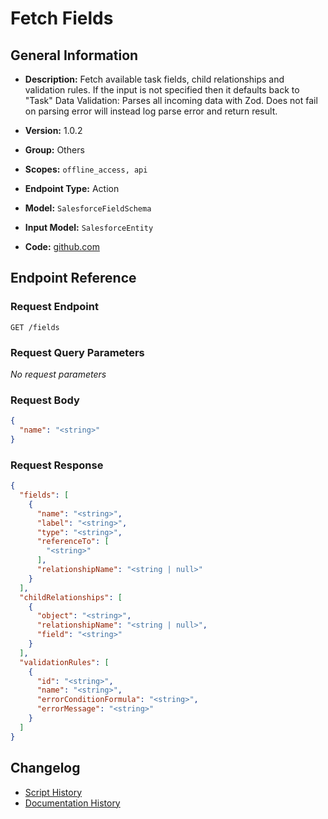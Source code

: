 <!-- BEGIN GENERATED CONTENT -->
# Fetch Fields

## General Information

- **Description:** Fetch available task fields, child relationships and validation rules. If the input is not specified then it defaults back to "Task"
Data Validation: Parses all incoming data with Zod. Does not fail on parsing error will instead log parse error and return result.

- **Version:** 1.0.2
- **Group:** Others
- **Scopes:** `offline_access, api`
- **Endpoint Type:** Action
- **Model:** `SalesforceFieldSchema`
- **Input Model:** `SalesforceEntity`
- **Code:** [github.com](https://github.com/NangoHQ/integration-templates/tree/main/integrations/salesforce/actions/fetch-fields.ts)


## Endpoint Reference

### Request Endpoint

`GET /fields`

### Request Query Parameters

_No request parameters_

### Request Body

```json
{
  "name": "<string>"
}
```

### Request Response

```json
{
  "fields": [
    {
      "name": "<string>",
      "label": "<string>",
      "type": "<string>",
      "referenceTo": [
        "<string>"
      ],
      "relationshipName": "<string | null>"
    }
  ],
  "childRelationships": [
    {
      "object": "<string>",
      "relationshipName": "<string | null>",
      "field": "<string>"
    }
  ],
  "validationRules": [
    {
      "id": "<string>",
      "name": "<string>",
      "errorConditionFormula": "<string>",
      "errorMessage": "<string>"
    }
  ]
}
```

## Changelog

- [Script History](https://github.com/NangoHQ/integration-templates/commits/main/integrations/salesforce/actions/fetch-fields.ts)
- [Documentation History](https://github.com/NangoHQ/integration-templates/commits/main/integrations/salesforce/actions/fetch-fields.md)

<!-- END  GENERATED CONTENT -->

